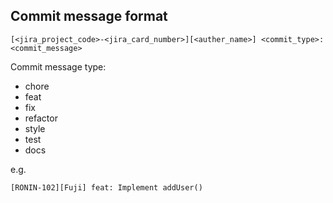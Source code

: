 ## Commit message format
```
[<jira_project_code>-<jira_card_number>][<auther_name>] <commit_type>: <commit_message>
```

Commit message type:
- chore
- feat
- fix
- refactor
- style
- test
- docs

e.g.
```
[RONIN-102][Fuji] feat: Implement addUser()
```
